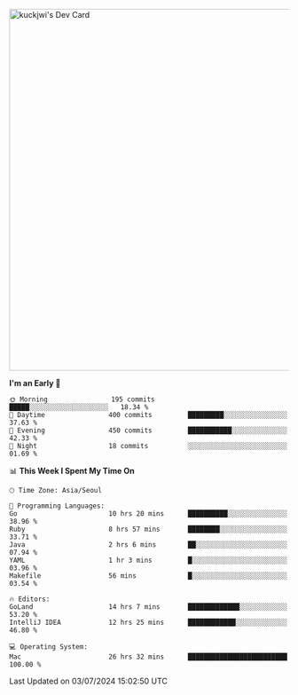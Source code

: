 <a href="https://app.daily.dev/kuckhwancho"><img src="https://api.daily.dev/devcards/v2/efef39c8028947428b3c0b486b9cd9b6.png?r=iz2&type=wide" width="652" alt="kuckjwi's Dev Card"/></a>

<!--START_SECTION:waka-->
**I'm an Early 🐤** 

```text
🌞 Morning                195 commits         █████░░░░░░░░░░░░░░░░░░░░   18.34 % 
🌆 Daytime                400 commits         █████████░░░░░░░░░░░░░░░░   37.63 % 
🌃 Evening                450 commits         ███████████░░░░░░░░░░░░░░   42.33 % 
🌙 Night                  18 commits          ░░░░░░░░░░░░░░░░░░░░░░░░░   01.69 % 
```


📊 **This Week I Spent My Time On** 

```text
🕑︎ Time Zone: Asia/Seoul

💬 Programming Languages: 
Go                       10 hrs 20 mins      ██████████░░░░░░░░░░░░░░░   38.96 % 
Ruby                     8 hrs 57 mins       ████████░░░░░░░░░░░░░░░░░   33.71 % 
Java                     2 hrs 6 mins        ██░░░░░░░░░░░░░░░░░░░░░░░   07.94 % 
YAML                     1 hr 3 mins         █░░░░░░░░░░░░░░░░░░░░░░░░   03.96 % 
Makefile                 56 mins             █░░░░░░░░░░░░░░░░░░░░░░░░   03.54 % 

🔥 Editors: 
GoLand                   14 hrs 7 mins       █████████████░░░░░░░░░░░░   53.20 % 
IntelliJ IDEA            12 hrs 25 mins      ████████████░░░░░░░░░░░░░   46.80 % 

💻 Operating System: 
Mac                      26 hrs 32 mins      █████████████████████████   100.00 % 
```


 Last Updated on 03/07/2024 15:02:50 UTC
<!--END_SECTION:waka-->
